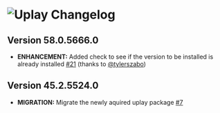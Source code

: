 # ![Uplay Changelog](https://img.shields.io/badge/Uplay-Package%20Changelog-blue.svg?style=for-the-badge)

## Version 58.0.5666.0

- **ENHANCEMENT:** Added check to see if the version to be installed is already installed [#21](https://github.com/AdmiringWorm/chocolatey-packages/pull/21) (thanks to [@tylerszabo](https://github.com/tylerszabo))

## Version 45.2.5524.0

- **MIGRATION:** Migrate the newly aquired uplay package [#7](https://github.com/AdmiringWorm/chocolatey-packages/issues/7)
